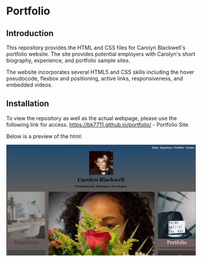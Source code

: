 # Portfolio

## Introduction
This repository provides the HTML and CSS files for Carolyn Blackwell's portfolio website. The site provides potential employers with Carolyn's short biography, experience, and portfolio sample sites.

The website incorporates several HTML5 and CSS skills including the hover pseudocode, flexbox and positioning, active links, responsiveness, and embedded videos. 

## Installation
To view the repository as well as the actual webpage, please use the following link for access.
https://bk7711.github.io/portfolio/ - Portfolio Site

Below is a preview of the html:

![HTML snippet](assets/images/websiteclip.png)